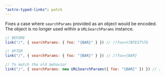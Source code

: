 ```yaml
---
"astro-typed-links": patch
---
```


Fixes a case where `searchParams` provided as an object would be encoded. The object is no longer used within a `URLSearchParams` instance.

```js
// BEFORE
link("/", { searchParams: { foo: "{BAR}" } }) // /?foo=%7BTEST%7D

// AFTER
link("/", { searchParams: { foo: "{BAR}" } }) // /?foo={BAR}

// To match the old behavior
link("/", { searchParams: new URLSearchParams({ foo: "{BAR}" }) }) // /?foo=%7BTEST%7D
```
